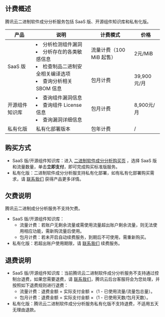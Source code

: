 ## 计费概述
腾讯云二进制软件成分分析服务包括 SaaS 版、开源组件知识库和私有化版。
<table>
<thead>
<tr>
<th>产品</th>
<th>说明</th>
<th>计费模式</th>
<th>价格</th>
</tr>
</thead>
<tbody><tr>
 <td  rowspan=2 >SaaS 版</td>
 <td  rowspan=2 ><li>分析检测组件漏洞</li> <li>分析存在的各类敏感信息</li>                <li>检查制品二进制安全相关编译选项</li><li>查询分析相关  SBOM 信息</li></td>
<td>流量计费（100 MiB 起售）</td>
<td>2元/MiB</td>
</tr>
<tr>
<td>包月计费</td>
<td>39,900元/月</td>
</tr>
<tr>
<td>开源组件知识库</td>
<td><li>查询组件漏洞信息</li> <li>查询组件 License 信息</li><li>查询漏洞详细信息</li></td>
<td>包月计费</td>
<td>8,900元/月</td>
</tr>
<tr>
<td>私有化版</td>
<td>私有化部署版本</td>
<td>包年计费</td>
<td>/</td>
</tr>
</tbody></table>


## 购买方式
- SaaS 版/开源组件知识库：进入 [二进制软件成分分析购买页](https://buy.cloud.tencent.com/bsca) ，选择 SaaS 版和流量数量，单击**立即支付**，即可完成购买标准版服务。
- 私有化版：二进制软件成分分析服支持私有化部署，如有私有化部署购买需求，请 [联系我们](https://cloud.tencent.com/online-service?from=connect-us) 获得产品更多详情。

## 欠费说明
腾讯云二进制成分分析服务不支持欠费。
- SaaS 版/开源组件知识库：
     - 流量计费：若账户无剩余流量或需使用流量超出账户剩余流量，则无法使用相应功能，需新购流量后使用。
     - 包月计费：若未开启自动续费服务，到期后不可使用，需重新购买。
- 私有化版：若超出账户使用期限，请 [联系我们](https://cloud.tencent.com/online-service?from=connect-us) 续费服务。

## 退费说明
- SaaS 版/开源组件知识库：当前腾讯云二进制软件成分分析服务不支持通过控制台退费，如果您需要退费，请 [联系我们](https://cloud.tencent.com/online-service?from=connect-us)，腾讯云后台客服将会为您处理，并按照如下退费规则进行退费：
     - 流量计费：退费金额 = 实际支付金额 ×（1 - 已使用流量/流量包总量）。
     - 包月计费：退费金额 = 实际支付金额 ×（1 - 已使用天数/包月天数）。
- 私有化版：腾讯云二进制软件成分分析服务私有化版不支持退费，不适用五天无理由退款。
